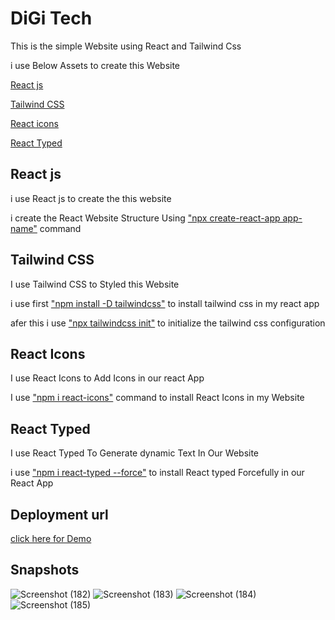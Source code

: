 # DiGi Tech

 This is the simple Website using React and Tailwind Css

 i use Below Assets to create this Website

<a href="#react"> React js</a>

 <a href="#tailwind">Tailwind CSS</a>

 <a href="#icon">React icons</a>

 <a href="#typed">React Typed</a>

<h2 id="react">React js</h2>

 i use  React js to create the this website

 i create the React Website Structure Using <a href="#">"npx create-react-app app-name"</a> command

<h2 id="tailwind">Tailwind CSS</h2>

I use Tailwind CSS to Styled this Website

i use first <a href="#">"npm install -D tailwindcss"</a>  to install tailwind css in my react app

afer this i use <a href="#">"npx tailwindcss init"</a> to initialize the tailwind css configuration

<h2 id="icons">React Icons</h2>

I use React Icons to Add Icons in our react App

I use <a href="#">"npm i react-icons"</a> command to install React Icons in my Website

<h2 id="typed">React Typed</h2>

I use React Typed To Generate dynamic Text In Our Website

i use <a href="#">"npm i react-typed --force"</a> to install React typed Forcefully in our React App

## Deployment url

<a href="https://digitechprabhat.netlify.app/">click here for Demo</a>

## Snapshots

![Screenshot (182)](https://user-images.githubusercontent.com/117756490/214131474-fde87f6d-3b08-4efa-a20b-d4fc4893c3f6.png)
![Screenshot (183)](https://user-images.githubusercontent.com/117756490/214131481-354c5199-334f-450c-a542-cc619abb1b0e.png)
![Screenshot (184)](https://user-images.githubusercontent.com/117756490/214131484-ba8206e6-2770-410b-8605-291145fe9d86.png)
![Screenshot (185)](https://user-images.githubusercontent.com/117756490/214131487-0f066965-70e7-4a4b-b3d7-f0e16678b809.png)

